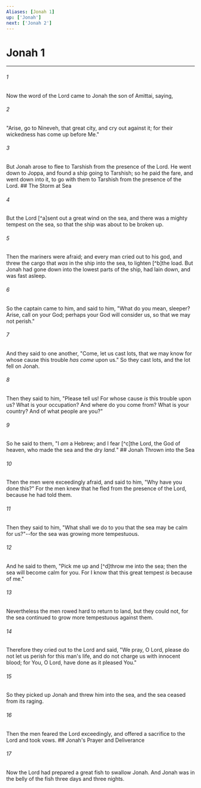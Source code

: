 ```yaml
---
Aliases: [Jonah 1]
up: ['Jonah']
next: ['Jonah 2']
---
```

# Jonah 1

***


###### 1 
Now the word of the Lord came to Jonah the son of Amittai, saying, 

###### 2 
"Arise, go to Nineveh, that great city, and cry out against it; for their wickedness has come up before Me." 

###### 3 
But Jonah arose to flee to Tarshish from the presence of the Lord. He went down to Joppa, and found a ship going to Tarshish; so he paid the fare, and went down into it, to go with them to Tarshish from the presence of the Lord. ## The Storm at Sea 

###### 4 
But the Lord [^a]sent out a great wind on the sea, and there was a mighty tempest on the sea, so that the ship was about to be broken up. 

###### 5 
Then the mariners were afraid; and every man cried out to his god, and threw the cargo that _was_ in the ship into the sea, to lighten [^b]the load. But Jonah had gone down into the lowest parts of the ship, had lain down, and was fast asleep. 

###### 6 
So the captain came to him, and said to him, "What do you mean, sleeper? Arise, call on your God; perhaps your God will consider us, so that we may not perish." 

###### 7 
And they said to one another, "Come, let us cast lots, that we may know for whose cause this trouble _has come_ upon us." So they cast lots, and the lot fell on Jonah. 

###### 8 
Then they said to him, "Please tell us! For whose cause _is_ this trouble upon us? What is your occupation? And where do you come from? What is your country? And of what people are you?" 

###### 9 
So he said to them, "I _am_ a Hebrew; and I fear [^c]the Lord, the God of heaven, who made the sea and the dry _land._" ## Jonah Thrown into the Sea 

###### 10 
Then the men were exceedingly afraid, and said to him, "Why have you done this?" For the men knew that he fled from the presence of the Lord, because he had told them. 

###### 11 
Then they said to him, "What shall we do to you that the sea may be calm for us?"--for the sea was growing more tempestuous. 

###### 12 
And he said to them, "Pick me up and [^d]throw me into the sea; then the sea will become calm for you. For I know that this great tempest _is_ because of me." 

###### 13 
Nevertheless the men rowed hard to return to land, but they could not, for the sea continued to grow more tempestuous against them. 

###### 14 
Therefore they cried out to the Lord and said, "We pray, O Lord, please do not let us perish for this man's life, and do not charge us with innocent blood; for You, O Lord, have done as it pleased You." 

###### 15 
So they picked up Jonah and threw him into the sea, and the sea ceased from its raging. 

###### 16 
Then the men feared the Lord exceedingly, and offered a sacrifice to the Lord and took vows. ## Jonah's Prayer and Deliverance 

###### 17 
Now the Lord had prepared a great fish to swallow Jonah. And Jonah was in the belly of the fish three days and three nights.
